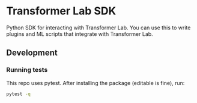 # Transformer Lab SDK

Python SDK for interacting with Transformer Lab.
You can use this to write plugins and ML scripts that integrate with Transformer Lab.

## Development

### Running tests

This repo uses pytest. After installing the package (editable is fine), run:

```bash
pytest -q
```

